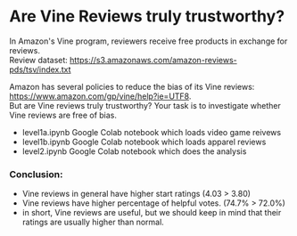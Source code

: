 
# Are Vine Reviews truly trustworthy?

In Amazon's Vine program, reviewers receive free products in exchange for reviews.  
Review dataset: https://s3.amazonaws.com/amazon-reviews-pds/tsv/index.txt  

Amazon has several policies to reduce the bias of its Vine reviews: https://www.amazon.com/gp/vine/help?ie=UTF8.  
But are Vine reviews truly trustworthy? Your task is to investigate whether Vine reviews are free of bias.   


- level1a.ipynb  Google Colab notebook which loads video game reivews
- level1b.ipynb  Google Colab notebook which loads apparel reviews
- level2.ipynb   Google Colab notebook which does the analysis


### Conclusion:
* Vine reviews in general have higher start ratings (4.03 > 3.80)
* Vine reviews have higher percentage of helpful votes. (74.7% > 72.0%)
* in short, Vine reviews are useful, but we should keep in mind that their ratings are usually higher than normal.